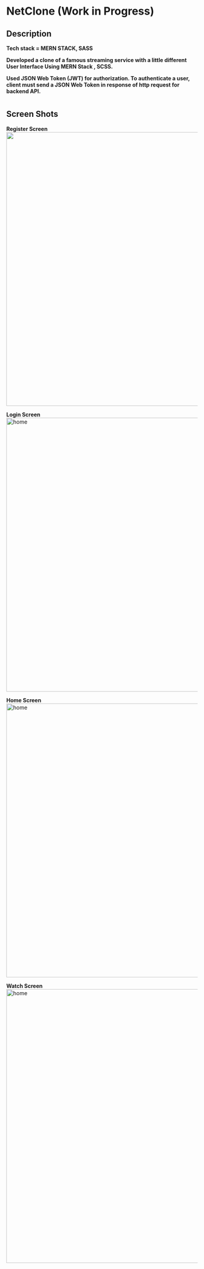 # NetClone (Work in Progress)

## Description
**Tech stack = MERN STACK, SASS**<br/>

**Developed a clone of a famous streaming service with a little different User Interface Using MERN Stack ,
SCSS.**<br/>

**Used JSON Web Token (JWT) for authorization. To authenticate a user, client must send a JSON Web Token
in response of http request for backend API.**<br/>
#
## Screen Shots<br/>
**Register Screen**
<img src="https://res.cloudinary.com/drxpiwsq0/image/upload/v1636736672/image_2_mm8dtp.png" height="720" width="1280"/>
<br/>

**Login Screen**
<img src="https://res.cloudinary.com/drxpiwsq0/image/upload/v1636736646/image_3_otd5cn.png" alt="home"  height="720" width="1280"/>
<br/>

**Home Screen**
<img src="https://res.cloudinary.com/drxpiwsq0/image/upload/v1636736643/image_bh1vlq.png" alt="home" height="720" width="1280"/>
<br/>

**Watch Screen**
<img src="https://res.cloudinary.com/drxpiwsq0/image/upload/v1636736660/image_1_ou5432.png" alt="home" height="720" width="1280"/>
